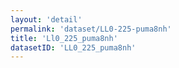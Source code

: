 ```yaml
---
layout: 'detail'
permalink: 'dataset/LL0-225-puma8nh'
title: 'Ll0_225_puma8nh'
datasetID: 'LL0_225_puma8nh'
---
```

